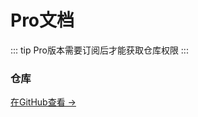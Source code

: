 # Pro文档

::: tip
Pro版本需要订阅后才能获取仓库权限
:::



### 仓库

[在GitHub查看 →](https://github.com/JasonXuDeveloper/JEngine-Pro)




